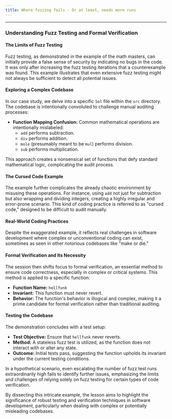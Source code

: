 ```yaml
---
title: Where fuzzing fails - Or at least, needs more runs
---
```


---

### Understanding Fuzz Testing and Formal Verification

#### The Limits of Fuzz Testing
Fuzz testing, as demonstrated in the example of the math masters, can initially provide a false sense of security by indicating no bugs in the code. It was only after increasing the fuzz testing iterations that a counterexample was found. This example illustrates that even extensive fuzz testing might not always be sufficient to detect all potential issues.

#### Exploring a Complex Codebase
In our case study, we delve into a specific `Sol` file within the `src` directory. The codebase is intentionally convoluted to challenge manual auditing processes:

- **Function Mapping Confusion:** Common mathematical operations are intentionally mislabeled:
  - `add` performs subtraction.
  - `div` performs addition.
  - `mole` (presumably meant to be `mul`) performs division.
  - `sub` performs multiplication.

This approach creates a nonsensical set of functions that defy standard mathematical logic, complicating the audit process.

#### The Cursed Code Example
The example further complicates the already chaotic environment by misusing these operations. For instance, using `add` not just for subtraction but also wrapping and dividing integers, creating a highly irregular and error-prone scenario. This kind of coding practice is referred to as "cursed code," designed to be difficult to audit manually.

#### Real-World Coding Practices
Despite the exaggerated example, it reflects real challenges in software development where complex or unconventional coding can exist, sometimes as seen in other notorious codebases like "make or die."

#### Formal Verification and Its Necessity
The session then shifts focus to formal verification, an essential method to ensure code correctness, especially in complex or critical systems. This method is applied to a specific function:

- **Function Name:** `hellfunk`
- **Invariant:** This function must never revert.
- **Behavior:** The function's behavior is illogical and complex, making it a prime candidate for formal verification rather than traditional auditing.

#### Testing the Codebase
The demonstration concludes with a test setup:
- **Test Objective:** Ensure that `hellfunk` never reverts.
- **Method:** A stateless fuzz test is utilized, as the function does not interact with or alter any state.
- **Outcome:** Initial tests pass, suggesting the function upholds its invariant under the current testing conditions.

In a hypothetical scenario, even escalating the number of fuzz test runs extraordinarily high fails to identify further issues, emphasizing the limits and challenges of relying solely on fuzz testing for certain types of code verification.

By dissecting this intricate example, the lesson aims to highlight the significance of robust testing and verification techniques in software development, particularly when dealing with complex or potentially misleading codebases.